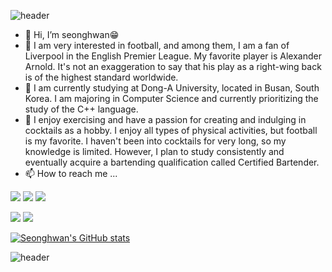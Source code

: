 ![header](https://capsule-render.vercel.app/api?type=waving&color=gradient&height=50&section=header&text=Hi%20There&fontSize=70)

- 👋 Hi, I’m seonghwan😁
- 👀 I am very interested in football, and among them, I am a fan of Liverpool in the English Premier League. My favorite player is Alexander Arnold. It's not an exaggeration to say that his play as a right-wing back is of the highest standard worldwide.
- 🌱 I am currently studying at Dong-A University, located in Busan, South Korea. I am majoring in Computer Science and currently prioritizing the study of the C++ language.
- 💞️ I enjoy exercising and have a passion for creating and indulging in cocktails as a hobby. I enjoy all types of physical activities, but football is my favorite. I haven't been into cocktails for very long, so my knowledge is limited. However, I plan to study consistently and eventually acquire a bartending qualification called Certified Bartender.
- 📫 How to reach me ...

<!---
seonghwan66/seonghwan66 is a ✨ special ✨ repository because its `README.md` (this file) appears on your GitHub profile.
You can click the Preview link to take a look at your changes.
--->


 <img src="https://img.shields.io/badge/Seonghwan-7A1FA2?style=flat-square&logo=Aiqfome&logoColor=white"/> <img src="https://img.shields.io/badge/DongA Univ.-FF9900?style=flat-square&logo=American Express&logoColor=white"/> <img src="https://img.shields.io/badge/Liverpool-EC1C24?style=flat-square&logo=Awsome Lists&logoColor=white"/>

<img src="https://img.shields.io/badge/C++-239DFF?style=flat-square&logo=C++&logoColor=white"/> <img src="https://img.shields.io/badge/Python-3766AB?style=flat-square&logo=Python&logoColor=white"/></a>

[![Seonghwan's GitHub stats](https://github-readme-stats.vercal.app/api?username=seonghwan66)](https://github.com/seonghwan66/github-readme-stats)

![header](https://capsule-render.vercel.app/api?type=waving&color=gradient&height=50&section=footer&text=Thank%20you&fontSize=70)
